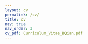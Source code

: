 ```yaml
---
layout: cv
permalink: /cv/
title: cv
nav: true
nav_order: 3
cv_pdf: Curriculum_Vitae_BQian.pdf
---
```

